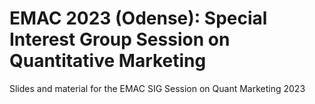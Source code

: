 # EMAC 2023 (Odense): Special Interest Group Session on Quantitative Marketing
Slides and material for the EMAC SIG Session on Quant Marketing 2023
